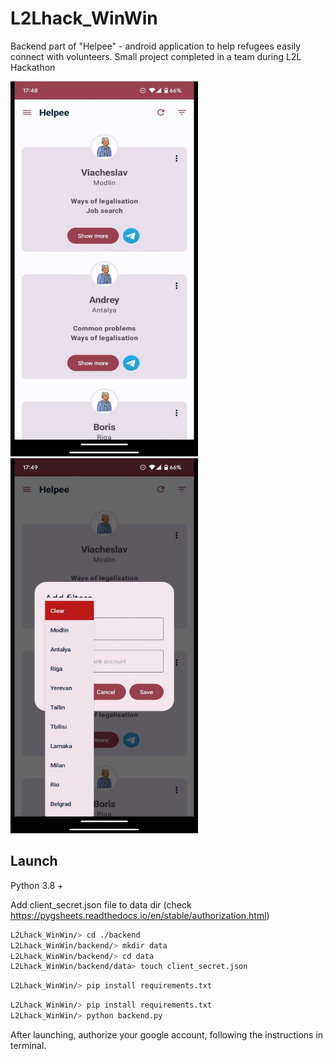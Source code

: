 # L2Lhack_WinWin

Backend part of "Helpee" - android application to help refugees easily connect with volunteers. Small project completed in a team during L2L Hackathon

<p float="left">
  <img src="https://github.com/kraslav4ik/L2Lhack_WinWin/blob/backend-dev/pictures/photo_2022-11-22_13-21-50.jpg" height="600" width="300"/>
  <img src="https://github.com/kraslav4ik/L2Lhack_WinWin/blob/backend-dev/pictures/photo_2022-11-22_13-21-57.jpg" height="600" width="300"/>
</p>



## Launch

Python 3.8 +

Add client_secret.json file to data dir (check https://pygsheets.readthedocs.io/en/stable/authorization.html)

```bash
L2Lhack_WinWin/> cd ./backend
L2Lhack_WinWin/backend/> mkdir data
L2Lhack_WinWin/backend/> cd data
L2Lhack_WinWin/backend/data> touch client_secret.json
```

```bash
L2Lhack_WinWin/> pip install requirements.txt
```

```bash
L2Lhack_WinWin/> pip install requirements.txt
L2Lhack_WinWin/> python backend.py
```

After launching, authorize your google account, following the instructions in terminal.

